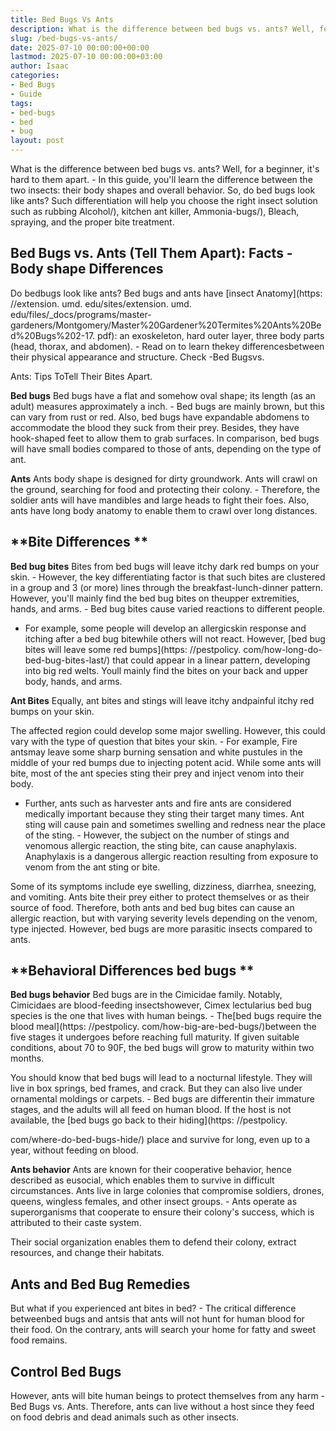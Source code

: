 ```yaml
---
title: Bed Bugs Vs Ants
description: What is the difference between bed bugs vs. ants? Well, for a beginner, it's hard to them apart. - In this guide, you'll learn the difference between the two...
slug: /bed-bugs-vs-ants/
date: 2025-07-10 00:00:00+00:00
lastmod: 2025-07-10 00:00:00+03:00
author: Isaac
categories:
- Bed Bugs
- Guide
tags:
- bed-bugs
- bed
- bug
layout: post
---
```


What is the difference between bed bugs vs. ants? Well, for a beginner, it's hard to them apart. - In this guide, you'll learn the difference between the two insects: their body shapes and overall behavior. So, do bed bugs look like ants? Such differentiation will help you choose the right insect solution such as rubbing Alcohol/), kitchen ant killer, Ammonia-bugs/), Bleach, spraying, and the proper bite treatment.

##  Bed Bugs vs. Ants (Tell Them Apart): Facts - Body shape Differences

Do bedbugs look like ants? Bed bugs and ants have [insect Anatomy](https: //extension. umd. edu/sites/extension. umd. edu/files/_docs/programs/master-gardeners/Montgomery/Master%20Gardener%20Termites%20Ants%20Bed%20Bugs%202-17. pdf): an exoskeleton, hard outer layer, three body parts (head, thorax, and abdomen). - Read on to learn thekey differencesbetween their physical appearance and structure. Check -Bed Bugsvs.

Ants: Tips ToTell Their Bites Apart.

**Bed bugs** Bed bugs have a flat and somehow oval shape; its length (as an adult) measures approximately a inch. - Bed bugs are mainly brown, but this can vary from rust or red. Also, bed bugs have expandable abdomens to accommodate the blood they suck from their prey. Besides, they have hook-shaped feet to allow them to grab surfaces. In comparison, bed bugs will have small bodies compared to those of ants, depending on the type of ant.

**Ants** Ants body shape is designed for dirty groundwork. Ants will crawl on the ground, searching for food and protecting their colony. - Therefore, the soldier ants will have mandibles and large heads to fight their foes. Also, ants have long body anatomy to enable them to crawl over long distances.

##  **Bite Differences **

**Bed bug bites** Bites from bed bugs will leave itchy dark red bumps on your skin. - However, the key differentiating factor is that such bites are clustered in a group and 3 (or more) lines through the breakfast-lunch-dinner pattern. However, you'll mainly find the bed bug bites on theupper extremities, hands, and arms. - Bed bug bites cause varied reactions to different people.

- For example, some people will develop an allergicskin response and itching after a bed bug bitewhile others will not react. However, [bed bug bites will leave some red bumps](https: //pestpolicy. com/how-long-do-bed-bug-bites-last/) that could appear in a linear pattern, developing into big red welts. Youll mainly find the bites on your back and upper body, hands, and arms.

**Ant Bites** Equally, ant bites and stings will leave itchy andpainful itchy red bumps on your skin.

The affected region could develop some major swelling. However, this could vary with the type of question that bites your skin. - For example, Fire antsmay leave some sharp burning sensation and white pustules in the middle of your red bumps due to injecting potent acid. While some ants will bite, most of the ant species sting their prey and inject venom into their body.

- Further, ants such as harvester ants and fire ants are considered medically important because they sting their target many times. Ant sting will cause pain and sometimes swelling and redness near the place of the sting. - However, the subject on the number of stings and venomous allergic reaction, the sting bite, can cause anaphylaxis. Anaphylaxis is a dangerous allergic reaction resulting from exposure to venom from the ant sting or bite.

Some of its symptoms include eye swelling, dizziness, diarrhea, sneezing, and vomiting. Ants bite their prey either to protect themselves or as their source of food. Therefore, both ants and bed bug bites can cause an allergic reaction, but with varying severity levels depending on the venom, type injected. However, bed bugs are more parasitic insects compared to ants.

##  **Behavioral Differences bed bugs **

**Bed bugs behavior** Bed bugs are in the Cimicidae family. Notably, Cimicidaes are blood-feeding insectshowever, Cimex lectularius bed bug species is the one that lives with human beings. - The[bed bugs require the blood meal](https: //pestpolicy. com/how-big-are-bed-bugs/)between the five stages it undergoes before reaching full maturity. If given suitable conditions, about 70 to 90F, the bed bugs will grow to maturity within two months.

You should know that bed bugs will lead to a nocturnal lifestyle. They will live in box springs, bed frames, and crack. But they can also live under ornamental moldings or carpets. - Bed bugs are differentin their immature stages, and the adults will all feed on human blood. If the host is not available, the [bed bugs go back to their hiding](https: //pestpolicy.

com/where-do-bed-bugs-hide/) place and survive for long, even up to a year, without feeding on blood.

**Ants behavior** Ants are known for their cooperative behavior, hence described as eusocial, which enables them to survive in difficult circumstances. Ants live in large colonies that compromise soldiers, drones, queens, wingless females, and other insect groups. - Ants operate as superorganisms that cooperate to ensure their colony's success, which is attributed to their caste system.

Their social organization enables them to defend their colony, extract resources, and change their habitats.

##  Ants and Bed Bug Remedies

But what if you experienced ant bites in bed? - The critical difference betweenbed bugs and antsis that ants will not hunt for human blood for their food. On the contrary, ants will search your home for fatty and sweet food remains.

##  Control Bed Bugs

However, ants will bite human beings to protect themselves from any harm - Bed Bugs vs. Ants. Therefore, ants can live without a host since they feed on food debris and dead animals such as other insects.
